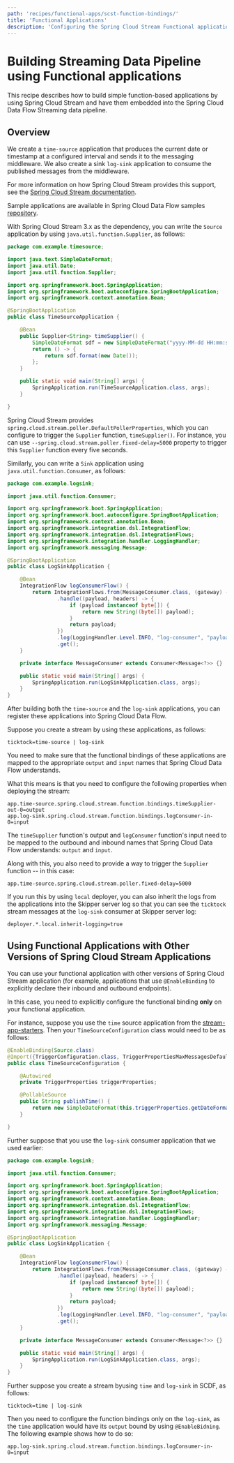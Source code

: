 ```yaml
---
path: 'recipes/functional-apps/scst-function-bindings/'
title: 'Functional Applications'
description: 'Configuring the Spring Cloud Stream Functional applications'
---
```


# Building Streaming Data Pipeline using Functional applications

This recipe describes how to build simple function-based applications by using Spring Cloud Stream and have them embedded into the Spring Cloud Data Flow Streaming data pipeline.

## Overview

We create a `time-source` application that produces the current date or timestamp at a configured interval and sends it to the messaging middleware. We also create a sink `log-sink` application to consume the published messages from the middleware.

For more information on how Spring Cloud Stream provides this support, see the [Spring Cloud Stream documentation](https://cloud.spring.io/spring-cloud-static/spring-cloud-stream/current/reference/html/spring-cloud-stream.html#spring-cloud-stream-overview-producing-consuming-messages).

Sample applications are available in Spring Cloud Data Flow samples [repository](https://github.com/spring-cloud/spring-cloud-dataflow-samples/tree/master/spring-cloud-stream-function-bindings).

With Spring Cloud Stream 3.x as the dependency, you can write the `Source` application by using `java.util.function.Supplier`, as follows:

```Java
package com.example.timesource;

import java.text.SimpleDateFormat;
import java.util.Date;
import java.util.function.Supplier;

import org.springframework.boot.SpringApplication;
import org.springframework.boot.autoconfigure.SpringBootApplication;
import org.springframework.context.annotation.Bean;

@SpringBootApplication
public class TimeSourceApplication {

	@Bean
	public Supplier<String> timeSupplier() {
		SimpleDateFormat sdf = new SimpleDateFormat("yyyy-MM-dd HH:mm:ss.SSS");
		return () -> {
			return sdf.format(new Date());
		};
	}

	public static void main(String[] args) {
		SpringApplication.run(TimeSourceApplication.class, args);
	}

}

```

Spring Cloud Stream provides `spring.cloud.stream.poller.DefaultPollerProperties`, which you can configure to trigger the `Supplier` function, `timeSupplier()`.
For instance, you can use `--spring.cloud.stream.poller.fixed-delay=5000` property to trigger this `Supplier` function every five seconds.

Similarly, you can write a `Sink` application using `java.util.function.Consumer`, as follows:

```Java
package com.example.logsink;

import java.util.function.Consumer;

import org.springframework.boot.SpringApplication;
import org.springframework.boot.autoconfigure.SpringBootApplication;
import org.springframework.context.annotation.Bean;
import org.springframework.integration.dsl.IntegrationFlow;
import org.springframework.integration.dsl.IntegrationFlows;
import org.springframework.integration.handler.LoggingHandler;
import org.springframework.messaging.Message;

@SpringBootApplication
public class LogSinkApplication {

	@Bean
	IntegrationFlow logConsumerFlow() {
		return IntegrationFlows.from(MessageConsumer.class, (gateway) -> gateway.beanName("logConsumer"))
				.handle((payload, headers) -> {
					if (payload instanceof byte[]) {
						return new String((byte[]) payload);
					}
					return payload;
				})
				.log(LoggingHandler.Level.INFO, "log-consumer", "payload")
				.get();
	}

	private interface MessageConsumer extends Consumer<Message<?>> {}

	public static void main(String[] args) {
		SpringApplication.run(LogSinkApplication.class, args);
	}
}
```

After building both the `time-source` and the `log-sink` applications, you can register these applications into Spring Cloud Data Flow.

Suppose you create a stream by using these applications, as follows:

```
ticktock=time-source | log-sink
```

You need to make sure that the functional bindings of these applications are mapped to the appropriate `output` and `input` names that Spring Cloud Data Flow understands.

What this means is that you need to configure the following properties when deploying the stream:

```
app.time-source.spring.cloud.stream.function.bindings.timeSupplier-out-0=output
app.log-sink.spring.cloud.stream.function.bindings.logConsumer-in-0=input
```

The `timeSupplier` function's output and `logConsumer` function's input need to be mapped to the outbound and inbound names that Spring Cloud Data Flow understands: `output` and `input`.

Along with this, you also need to provide a way to trigger the `Supplier` function -- in this case:

```
app.time-source.spring.cloud.stream.poller.fixed-delay=5000
```

If you run this by using `local` deployer, you can also inherit the logs from the applications into the Skipper server log so that you can see the `ticktock` stream messages at the `log-sink` consumer at Skipper server log:

```
deployer.*.local.inherit-logging=true
```

## Using Functional Applications with Other Versions of Spring Cloud Stream Applications

You can use your functional application with other versions of Spring Cloud Stream application (for example, applications that use `@EnableBinding` to explicitly declare their inbound and outbound endpoints).

In this case, you need to explicitly configure the functional binding **only** on your functional application.

For instance, suppose you use the `time` source application from the [stream-app-starters](https://github.com/spring-cloud-stream-app-starters/time/blob/17ce146a0049d0259e12a39a80ae57c4ea148258/spring-cloud-starter-stream-source-time/src/main/java/org/springframework/cloud/stream/app/time/source/TimeSourceConfiguration.java#L36). Then your `TimeSourceConfiguration` class would need to be as follows:

```Java
@EnableBinding(Source.class)
@Import({TriggerConfiguration.class, TriggerPropertiesMaxMessagesDefaultOne.class})
public class TimeSourceConfiguration {

	@Autowired
	private TriggerProperties triggerProperties;

	@PollableSource
	public String publishTime() {
		return new SimpleDateFormat(this.triggerProperties.getDateFormat()).format(new Date());
	}

}
```

Further suppose that you use the `log-sink` consumer application that we used earlier:

```Java
package com.example.logsink;

import java.util.function.Consumer;

import org.springframework.boot.SpringApplication;
import org.springframework.boot.autoconfigure.SpringBootApplication;
import org.springframework.context.annotation.Bean;
import org.springframework.integration.dsl.IntegrationFlow;
import org.springframework.integration.dsl.IntegrationFlows;
import org.springframework.integration.handler.LoggingHandler;
import org.springframework.messaging.Message;

@SpringBootApplication
public class LogSinkApplication {

	@Bean
	IntegrationFlow logConsumerFlow() {
		return IntegrationFlows.from(MessageConsumer.class, (gateway) -> gateway.beanName("logConsumer"))
				.handle((payload, headers) -> {
					if (payload instanceof byte[]) {
						return new String((byte[]) payload);
					}
					return payload;
				})
				.log(LoggingHandler.Level.INFO, "log-consumer", "payload")
				.get();
	}

	private interface MessageConsumer extends Consumer<Message<?>> {}

	public static void main(String[] args) {
		SpringApplication.run(LogSinkApplication.class, args);
	}
}

```

Further suppose you create a stream byusing `time` and `log-sink` in SCDF, as follows:

```
ticktock=time | log-sink
```

Then you need to configure the function bindings only on the `log-sink`, as the `time` application would have its `output` bound by using `@EnableBidning`. The following example shows how to do so:

```
app.log-sink.spring.cloud.stream.function.bindings.logConsumer-in-0=input
```
